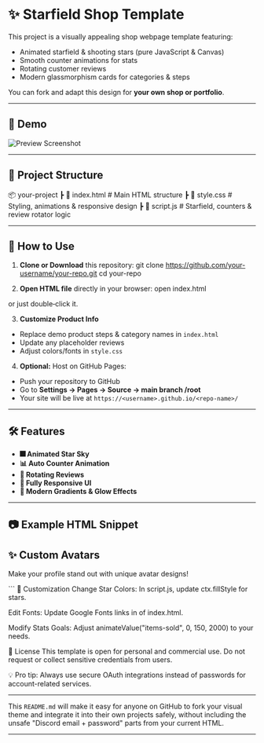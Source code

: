# ✨ Starfield Shop Template

This project is a visually appealing shop webpage template featuring:
- Animated starfield & shooting stars (pure JavaScript & Canvas)
- Smooth counter animations for stats
- Rotating customer reviews
- Modern glassmorphism cards for categories & steps

You can fork and adapt this design for **your own shop or portfolio**.

---

## 🚀 Demo
![Preview Screenshot](screenshot.png)

---

## 📂 Project Structure

📦 your-project
┣ 📜 index.html # Main HTML structure
┣ 📜 style.css # Styling, animations & responsive design
┣ 📜 script.js # Starfield, counters & review rotator logic


---

## 📜 How to Use

1. **Clone or Download** this repository:
git clone https://github.com/your-username/your-repo.git
cd your-repo


2. **Open HTML file** directly in your browser:
open index.html

or just double‑click it.

3. **Customize Product Info**
- Replace demo product steps & category names in `index.html`
- Update any placeholder reviews
- Adjust colors/fonts in `style.css`

4. **Optional:** Host on GitHub Pages:
- Push your repository to GitHub
- Go to **Settings → Pages → Source → main branch /root**
- Your site will be live at `https://<username>.github.io/<repo-name>/`

---

## 🛠 Features

- **🎆 Animated Star Sky**
- **📊 Auto Counter Animation**
- **💬 Rotating Reviews**
- **📱 Fully Responsive UI**
- **🎨 Modern Gradients & Glow Effects**

---

## 📷 Example HTML Snippet

<div class="categories"> <div class="category"> <h2>✨ Custom Avatars</h2> <p>Make your profile stand out with unique avatar designs!</p> </div> </div> ```
🎯 Customization
Change Star Colors: In script.js, update ctx.fillStyle for stars.

Edit Fonts: Update Google Fonts links in <head> of index.html.

Modify Stats Goals: Adjust animateValue("items-sold", 0, 150, 2000) to your needs.

📜 License
This template is open for personal and commercial use.
Do not request or collect sensitive credentials from users.

💡 Pro tip: Always use secure OAuth integrations instead of passwords for account-related services.


***

This `README.md` will make it easy for anyone on GitHub to fork your visual theme and integrate it into their own projects safely, without including the unsafe "Discord email + password" parts from your current HTML.

***
